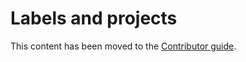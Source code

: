 # Labels and projects

This content has been moved to the [Contributor guide](/contribute/dotnet/labels-projects).
